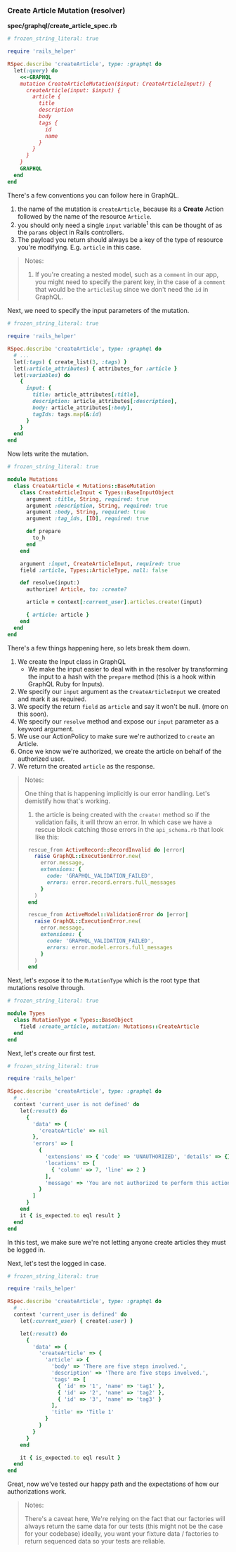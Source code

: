 ### Create Article Mutation (resolver)

**spec/graphql/create_article_spec.rb**

```rb
# frozen_string_literal: true

require 'rails_helper'

RSpec.describe 'createArticle', type: :graphql do
  let(:query) do
    <<-GRAPHQL
    mutation CreateArticleMutation($input: CreateArticleInput!) {
      createArticle(input: $input) {
        article {
          title
          description
          body
          tags {
            id
            name
          }
        }
      }
    }
    GRAPHQL
  end
end
```

There's a few conventions you can follow here in GraphQL.

1. the name of the mutation is `createArticle`, because its a **Create** Action followed by the name of the resource `Article`.
2. you should only need a single `input` variable<sup>1</sup> this can be thought of as the `params` object in Rails controllers.
3. The payload you return should always be a key of the type of resource you're modifying. E.g. `article` in this case.

> Notes:
>
> 1. If you're creating a nested model, such as a `comment` in our app, you might need to specify the parent key, in the case of a `comment` that would be the `articleSlug` since we don't need the `id` in GraphQL.

Next, we need to specify the input parameters of the mutation.

```rb
# frozen_string_literal: true

require 'rails_helper'

RSpec.describe 'createArticle', type: :graphql do
  # ...
  let(:tags) { create_list(3, :tags) }
  let(:article_attributes) { attributes_for :article }
  let(:variables) do
    {
      input: {
        title: article_attributes[:title],
        description: article_attributes[:description],
        body: article_attributes[:body],
        tagIds: tags.map(&:id)
      }
    }
  end
end
```

Now lets write the mutation.

```rb
# frozen_string_literal: true

module Mutations
  class CreateArticle < Mutations::BaseMutation
    class CreateArticleInput < Types::BaseInputObject
      argument :title, String, required: true
      argument :description, String, required: true
      argument :body, String, required: true
      argument :tag_ids, [ID], required: true

      def prepare
        to_h
      end
    end

    argument :input, CreateArticleInput, required: true
    field :article, Types::ArticleType, null: false

    def resolve(input:)
      authorize! Article, to: :create?

      article = context[:current_user].articles.create!(input)

      { article: article }
    end
  end
end
```

There's a few things happening here, so lets break them down.

1. We create the Input class in GraphQL
   - We make the input easier to deal with in the resolver by transforming the input to a hash with the `prepare` method (this is a hook within GraphQL Ruby for Inputs).
2. We specify our `input` argument as the `CreateArticleInput` we created and mark it as required.
3. We specify the return `field` as `article` and say it won't be null. (more on this soon).
4. We specify our `resolve` method and expose our `input` parameter as a keyword argument.
5. We use our ActionPolicy to make sure we're authorized to `create` an Article.
6. Once we know we're authorized, we create the article on behalf of the authorized user.
7. We return the created `article` as the response.

> Notes:
>
> One thing that is happening implicitly is our error handling. Let's demistify how that's working.
>
> 1. the article is being created with the `create!` method so if the validation fails, it will throw an error. In which case we have a rescue block catching those errors in the `api_schema.rb` that look like this:
>
> ```rb
>  rescue_from ActiveRecord::RecordInvalid do |error|
>    raise GraphQL::ExecutionError.new(
>      error.message,
>      extensions: {
>        code: 'GRAPHQL_VALIDATION_FAILED',
>        errors: error.record.errors.full_messages
>      }
>    )
>  end
>
>  rescue_from ActiveModel::ValidationError do |error|
>    raise GraphQL::ExecutionError.new(
>      error.message,
>      extensions: {
>        code: 'GRAPHQL_VALIDATION_FAILED',
>        errors: error.model.errors.full_messages
>      }
>    )
>  end
> ```

Next, let's expose it to the `MutationType` which is the root type that mutations resolve through.

```rb
# frozen_string_literal: true

module Types
  class MutationType < Types::BaseObject
    field :create_article, mutation: Mutations::CreateArticle
  end
end

```

Next, let's create our first test.

```rb
# frozen_string_literal: true

require 'rails_helper'

RSpec.describe 'createArticle', type: :graphql do
  # ...
  context 'current_user is not defined' do
    let(:result) do
      {
        'data' => {
          'createArticle' => nil
        },
        'errors' => [
          {
            'extensions' => { 'code' => 'UNAUTHORIZED', 'details' => {}, 'fullMessages' => [] },
            'locations' => [
              { 'column' => 7, 'line' => 2 }
            ],
            'message' => 'You are not authorized to perform this action', 'path' => ['createArticle']
          }
        ]
      }
    end
    it { is_expected.to eql result }
  end
end
```

In this test, we make sure we're not letting anyone create articles they must be logged in.

Next, let's test the logged in case.

```rb
# frozen_string_literal: true

require 'rails_helper'

RSpec.describe 'createArticle', type: :graphql do
  # ...
  context 'current_user is defined' do
    let(:current_user) { create(:user) }

    let(:result) do
      {
        'data' => {
          'createArticle' => {
            'article' => {
              'body' => 'There are five steps involved.',
              'description' => 'There are five steps involved.',
              'tags' => [
                { 'id' => '1', 'name' => 'tag1' },
                { 'id' => '2', 'name' => 'tag2' },
                { 'id' => '3', 'name' => 'tag3' }
              ],
              'title' => 'Title 1'
            }
          }
        }
      }
    end

    it { is_expected.to eql result }
  end
end
```

Great, now we've tested our happy path and the expectations of how our authorizations work.

> Notes:
>
> There's a caveat here, We're relying on the fact that our factories will always return the same data for our tests (this might not be the case for your codebase) ideally, you want your fixture data / factories to return sequenced data so your tests are reliable.
